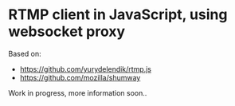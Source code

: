 # RTMP client in JavaScript, using websocket proxy

Based on: 
- https://github.com/yurydelendik/rtmp.js
- https://github.com/mozilla/shumway

Work in progress, more information soon..
